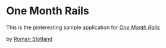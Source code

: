 # One Month Rails

This is the pinteresting sample application for [*One Month Rails*](http://onemonthrails.com)

by [Roman Stotland](http://romanstotland.com)